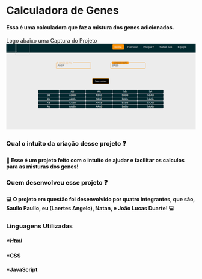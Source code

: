 # Calculadora de Genes
#### Essa é uma calculadora que faz a mistura dos genes adicionados.

Logo abaixo uma Captura do Projeto
![Tux, the Linux mascot](Assets/Captura2Genes.png)
### Qual o intuito da criação desse projeto :question:
#### :dna: Esse é um projeto feito com o intuito de ajudar e facilitar os calculos para as misturas dos genes!
### Quem desenvolveu esse projeto :question: 
#### :computer: O projeto em questão foi desenvolvido por quatro integrantes, que são, Saullo Paullo, eu (Laertes Angelo), Natan, e João Lucas Duarte! :computer:
### Linguagens Utilizadas
##### *Html
#### *CSS
#### *JavaScript
